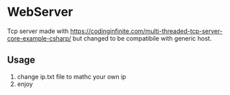 # WebServer

Tcp server made with https://codinginfinite.com/multi-threaded-tcp-server-core-example-csharp/ but changed to be compatibile with generic host.

## Usage

1. change ip.txt file to mathc your own ip 
2. enjoy

